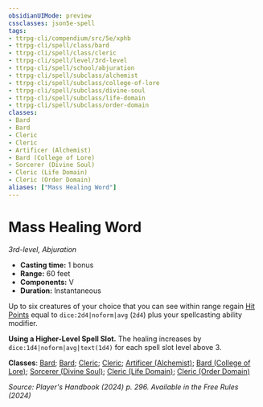 ```yaml
---
obsidianUIMode: preview
cssclasses: json5e-spell
tags:
- ttrpg-cli/compendium/src/5e/xphb
- ttrpg-cli/spell/class/bard
- ttrpg-cli/spell/class/cleric
- ttrpg-cli/spell/level/3rd-level
- ttrpg-cli/spell/school/abjuration
- ttrpg-cli/spell/subclass/alchemist
- ttrpg-cli/spell/subclass/college-of-lore
- ttrpg-cli/spell/subclass/divine-soul
- ttrpg-cli/spell/subclass/life-domain
- ttrpg-cli/spell/subclass/order-domain
classes:
- Bard
- Bard
- Cleric
- Cleric
- Artificer (Alchemist)
- Bard (College of Lore)
- Sorcerer (Divine Soul)
- Cleric (Life Domain)
- Cleric (Order Domain)
aliases: ["Mass Healing Word"]
---
```

# Mass Healing Word
*3rd-level, Abjuration*  

- **Casting time:** 1 bonus
- **Range:** 60 feet
- **Components:** V
- **Duration:** Instantaneous

Up to six creatures of your choice that you can see within range regain [Hit Points](3-Compendium/rules/variant-rules/hit-points-xphb.md) equal to `dice:2d4|noform|avg` (`2d4`) plus your spellcasting ability modifier.

**Using a Higher-Level Spell Slot.** The healing increases by `dice:1d4|noform|avg|text(1d4)` for each spell slot level above 3.

**Classes**: [Bard](list-spells-classes-bard); [Bard](list-spells-classes-bard); [Cleric](list-spells-classes-cleric); [Cleric](list-spells-classes-cleric); [Artificer (Alchemist)](list-spells-classes-artificer-alchemist-tce); [Bard (College of Lore)](list-spells-classes-bard-xphb-college-of-lore-xphb); [Sorcerer (Divine Soul)](list-spells-classes-sorcerer-xphb-divine-soul-xge); [Cleric (Life Domain)](list-spells-classes-cleric-xphb-life-domain-xphb); [Cleric (Order Domain)](list-spells-classes-cleric-xphb-order-domain-tce)

*Source: Player's Handbook (2024) p. 296. Available in the Free Rules (2024)*